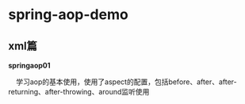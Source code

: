 # spring-aop-demo
<h2>xml篇</h2>
<b>springaop01</b> 
<p>
    &nbsp;&nbsp;&nbsp;&nbsp;学习aop的基本使用，使用了aspect的配置，包括before、after、after-returning、after-throwing、around监听使用
</p>
